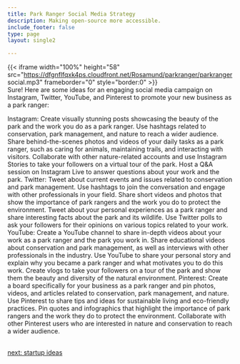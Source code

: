 ```yaml
---
title: Park Ranger Social Media Strategy
description: Making open-source more accessible.
include_footer: false
type: page
layout: single2

---
```


{{< iframe width="100%" height="58" src="https://dfgnflfqxk4ps.cloudfront.net/Rosamund/parkranger/parkranger social.mp3" frameborder="0" style="border:0" >}}<br>
Sure! Here are some ideas for an engaging social media campaign on Instagram, Twitter, YouTube, and Pinterest to promote your new business as a park ranger:

Instagram:
Create visually stunning posts showcasing the beauty of the park and the work you do as a park ranger. Use hashtags related to conservation, park management, and nature to reach a wider audience.
Share behind-the-scenes photos and videos of your daily tasks as a park ranger, such as caring for animals, maintaining trails, and interacting with visitors.
Collaborate with other nature-related accounts and use Instagram Stories to take your followers on a virtual tour of the park.
Host a Q&A session on Instagram Live to answer questions about your work and the park.
Twitter:
Tweet about current events and issues related to conservation and park management. Use hashtags to join the conversation and engage with other professionals in your field.
Share short videos and photos that show the importance of park rangers and the work you do to protect the environment.
Tweet about your personal experiences as a park ranger and share interesting facts about the park and its wildlife.
Use Twitter polls to ask your followers for their opinions on various topics related to your work.
YouTube:
Create a YouTube channel to share in-depth videos about your work as a park ranger and the park you work in.
Share educational videos about conservation and park management, as well as interviews with other professionals in the industry.
Use YouTube to share your personal story and explain why you became a park ranger and what motivates you to do this work.
Create vlogs to take your followers on a tour of the park and show them the beauty and diversity of the natural environment.
Pinterest:
Create a board specifically for your business as a park ranger and pin photos, videos, and articles related to conservation, park management, and nature.
Use Pinterest to share tips and ideas for sustainable living and eco-friendly practices.
Pin quotes and infographics that highlight the importance of park rangers and the work they do to protect the environment.
Collaborate with other Pinterest users who are interested in nature and conservation to reach a wider audience.

<br>
<a href="https://insights.workdojos.com/parkranger/startup">next: startup ideas</a>
</p>